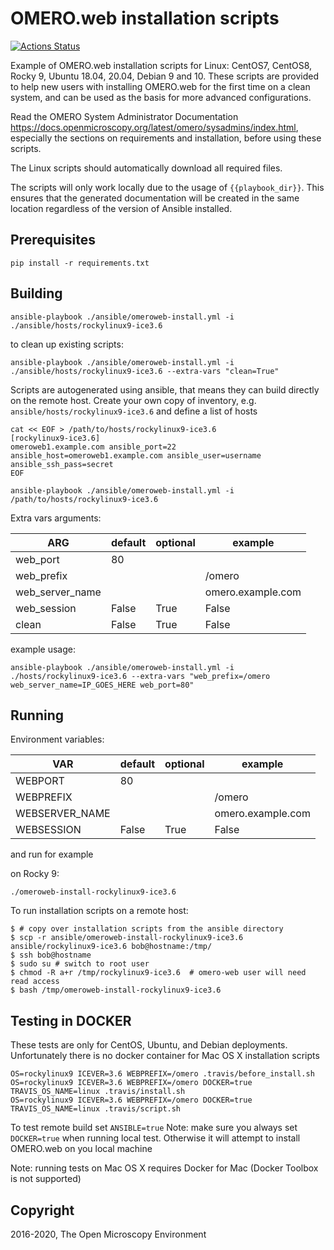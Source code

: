 OMERO.web installation scripts
==============================

[![Actions Status](https://github.com/ome/omeroweb-install/workflows/Build/badge.svg)](https://github.com/ome/omeroweb-install/actions)

Example of OMERO.web installation scripts for Linux: CentOS7, CentOS8, Rocky 9, Ubuntu 18.04, 20.04, Debian 9 and 10.
These scripts are provided to help new users with installing OMERO.web for the
first time on a clean system, and can be used as the basis for more advanced
configurations.

Read the OMERO System Administrator Documentation https://docs.openmicroscopy.org/latest/omero/sysadmins/index.html,
especially the sections on requirements and installation, before using these scripts.

The Linux scripts should automatically download all required files.

The scripts will only work locally due to the usage of ``{{playbook_dir}}``.
This ensures that the generated documentation will be created in the same location
regardless of the version of Ansible installed.

Prerequisites
-------------

    pip install -r requirements.txt


Building
--------

    ansible-playbook ./ansible/omeroweb-install.yml -i ./ansible/hosts/rockylinux9-ice3.6

to clean up existing scripts:

    ansible-playbook ./ansible/omeroweb-install.yml -i ./ansible/hosts/rockylinux9-ice3.6 --extra-vars "clean=True"

Scripts are autogenerated using ansible, that means they can build directly on the remote host.
Create your own copy of inventory, e.g. `ansible/hosts/rockylinux9-ice3.6`  and define a list of hosts

    cat << EOF > /path/to/hosts/rockylinux9-ice3.6
    [rockylinux9-ice3.6]
    omeroweb1.example.com ansible_port=22 ansible_host=omeroweb1.example.com ansible_user=username ansible_ssh_pass=secret
    EOF

    ansible-playbook ./ansible/omeroweb-install.yml -i /path/to/hosts/rockylinux9-ice3.6


Extra vars arguments:

| ARG                | default | optional                | example                  |
|--------------------|---------|-------------------------|--------------------------|
| web_port           | 80      |                         |                          |
| web_prefix         |         |                         | /omero                   |
| web_server_name    |         |                         | omero.example.com        |
| web_session        | False   | True|False              |                          |
| clean              | False   | True|False              |                          |

example usage:

    ansible-playbook ./ansible/omeroweb-install.yml -i ./hosts/rockylinux9-ice3.6 --extra-vars "web_prefix=/omero web_server_name=IP_GOES_HERE web_port=80"

Running
-------

Environment variables:

| VAR            | default | optional                | example                  |
|----------------|---------|-------------------------|--------------------------|
| WEBPORT        | 80      |                         |                          |
| WEBPREFIX      |         |                         | /omero                   |
| WEBSERVER_NAME |         |                         | omero.example.com        |
| WEBSESSION     | False   | True|False              |                          |


and run for example

on Rocky 9:

    ./omeroweb-install-rockylinux9-ice3.6

To run installation scripts on a remote host:

    $ # copy over installation scripts from the ansible directory
    $ scp -r ansible/omeroweb-install-rockylinux9-ice3.6 ansible/rockylinux9-ice3.6 bob@hostname:/tmp/ 
    $ ssh bob@hostname
    $ sudo su # switch to root user
    $ chmod -R a+r /tmp/rockylinux9-ice3.6  # omero-web user will need read access
    $ bash /tmp/omeroweb-install-rockylinux9-ice3.6


Testing in DOCKER
-----------------

These tests are only for CentOS, Ubuntu, and Debian deployments. Unfortunately there is no docker container for Mac OS X installation scripts

    OS=rockylinux9 ICEVER=3.6 WEBPREFIX=/omero .travis/before_install.sh
    OS=rockylinux9 ICEVER=3.6 WEBPREFIX=/omero DOCKER=true TRAVIS_OS_NAME=linux .travis/install.sh
    OS=rockylinux9 ICEVER=3.6 WEBPREFIX=/omero DOCKER=true TRAVIS_OS_NAME=linux .travis/script.sh 
 
To test remote build set `ANSIBLE=true`
Note: make sure you always set `DOCKER=true` when running local test. Otherwise it will attempt to install OMERO.web on you local machine

Note: running tests on Mac OS X requires Docker for Mac (Docker Toolbox is not supported)

Copyright
---------

2016-2020, The Open Microscopy Environment
